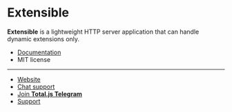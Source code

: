 # Extensible

__Extensible__ is a lightweight HTTP server application that can handle dynamic extensions only.

- [Documentation](https://docs.totaljs.com/extensible/)
- MIT license

---

- [Website](https://www.totaljs.com/extensible/)
- [Chat support](https://platform.totaljs.com/?open=messenger)
- [Join __Total.js Telegram__](https://t.me/totalplatform)
- [Support](https://www.totaljs.com/support/)